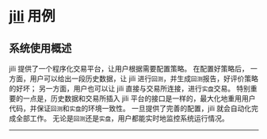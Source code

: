 # [jili](jili) 用例

## 系统使用概述

jili 提供了一个程序化交易平台，让用户根据需要配置策略。
在配置好策略后，
一方面，用户可以给出一段历史数据，让 jili 进行`回测`，并生成`回测`报告，好评价策略的好坏；
另一方面，用户也可以让 jili 直接与交易所连接，进行`实盘`交易。
特别重要的一点是，历史数据和交易所插入 jili 平台的接口是一样的，最大化地重用用户代码，并保证`回测`和`实盘`的环境一致性。
一旦提供了完善的配置，jili 就会自动化完成全部工作。
无论是`回测`还是`实盘`，用户都能实时地监控系统运行情况。

---
[jili]: https://github.com/aQuaYi/jili "jili"
